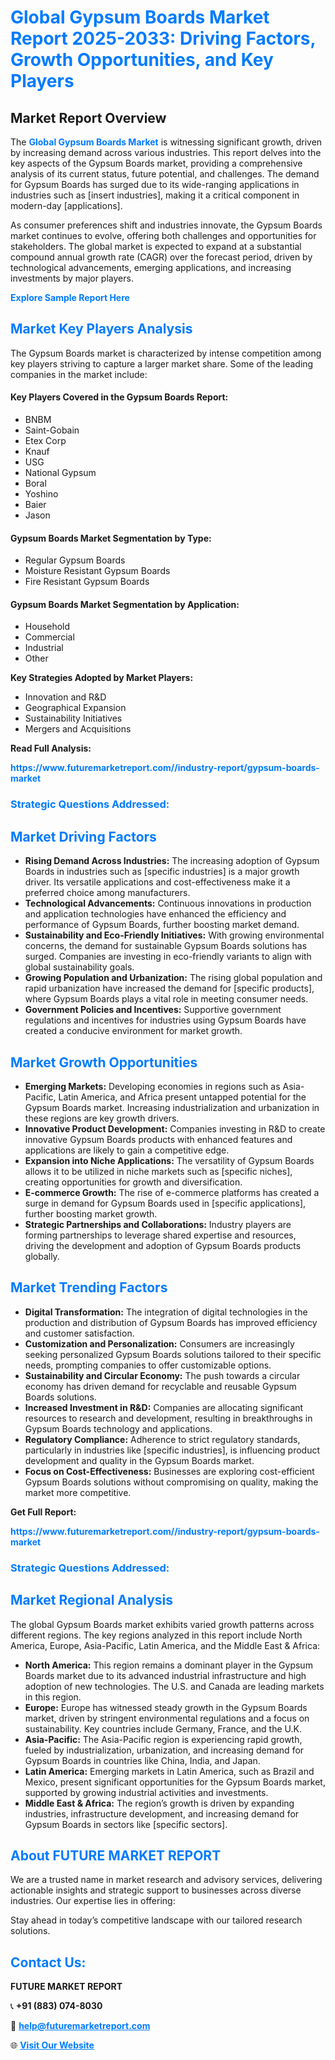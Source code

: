 <h1 style="color: #007BFF;">Global Gypsum Boards Market Report 2025-2033: Driving Factors, Growth Opportunities, and Key Players</h1>

<section id="overview">
<h2>Market Report Overview</h2>
<p>The <a href="https://www.futuremarketreport.com//industry-report/gypsum-boards-market" style="color: #007BFF; text-decoration: none;"><strong>Global Gypsum Boards Market</strong></a> is witnessing significant growth, driven by increasing demand across various industries. This report delves into the key aspects of the Gypsum Boards market, providing a comprehensive analysis of its current status, future potential, and challenges. The demand for Gypsum Boards has surged due to its wide-ranging applications in industries such as [insert industries], making it a critical component in modern-day [applications].</p>
<p>As consumer preferences shift and industries innovate, the Gypsum Boards market continues to evolve, offering both challenges and opportunities for stakeholders. The global market is expected to expand at a substantial compound annual growth rate (CAGR) over the forecast period, driven by technological advancements, emerging applications, and increasing investments by major players.</p>
</section>

<section id="overview">
<p><a href="https://www.futuremarketreport.com//request-sample/reportId=87949" style="color: #007BFF; text-decoration: none;"><strong>Explore Sample Report Here</strong></a></p>
</section>

<section id="key-players">
<h2 style="color: #007BFF;">Market Key Players Analysis</h2>
<p>The Gypsum Boards market is characterized by intense competition among key players striving to capture a larger market share. Some of the leading companies in the market include:</p>
<h4>Key Players Covered in the Gypsum Boards Report:</h4>
<ul><li>BNBM</li><li>Saint-Gobain</li><li>Etex Corp</li><li>Knauf</li><li>USG</li><li>National Gypsum</li><li>Boral</li><li>Yoshino</li><li>Baier</li><li>Jason</li></ul>
<h4>Gypsum Boards Market Segmentation by Type:</h4>
<ul><li>Regular Gypsum Boards</li><li>Moisture Resistant Gypsum Boards</li><li>Fire Resistant Gypsum Boards</li></ul>

<h4>Gypsum Boards Market Segmentation by Application:</h4>
<ul><li>Household</li><li>Commercial</li><li>Industrial</li><li>Other</li></ul>
<p><strong>Key Strategies Adopted by Market Players:</strong></p>
<ul>
<li>Innovation and R&D</li>
<li>Geographical Expansion</li>
<li>Sustainability Initiatives</li>
<li>Mergers and Acquisitions</li>
</ul>
</section>

<section>
<p><strong>Read Full Analysis: </strong></p><a href="https://www.futuremarketreport.com//industry-report/gypsum-boards-market" style="color: #007BFF; text-decoration: none;"><strong>https://www.futuremarketreport.com//industry-report/gypsum-boards-market</strong></a>
<h3 style="color: #007BFF;">Strategic Questions Addressed:</h3>
</section>

<section id="driving-factors">
<h2 style="color: #007BFF;">Market Driving Factors</h2>
<ul>
<li><strong>Rising Demand Across Industries:</strong> The increasing adoption of Gypsum Boards in industries such as [specific industries] is a major growth driver. Its versatile applications and cost-effectiveness make it a preferred choice among manufacturers.</li>
<li><strong>Technological Advancements:</strong> Continuous innovations in production and application technologies have enhanced the efficiency and performance of Gypsum Boards, further boosting market demand.</li>
<li><strong>Sustainability and Eco-Friendly Initiatives:</strong> With growing environmental concerns, the demand for sustainable Gypsum Boards solutions has surged. Companies are investing in eco-friendly variants to align with global sustainability goals.</li>
<li><strong>Growing Population and Urbanization:</strong> The rising global population and rapid urbanization have increased the demand for [specific products], where Gypsum Boards plays a vital role in meeting consumer needs.</li>
<li><strong>Government Policies and Incentives:</strong> Supportive government regulations and incentives for industries using Gypsum Boards have created a conducive environment for market growth.</li>
</ul>
</section>

<section id="growth-opportunities">
<h2 style="color: #007BFF;">Market Growth Opportunities</h2>
<ul>
<li><strong>Emerging Markets:</strong> Developing economies in regions such as Asia-Pacific, Latin America, and Africa present untapped potential for the Gypsum Boards market. Increasing industrialization and urbanization in these regions are key growth drivers.</li>
<li><strong>Innovative Product Development:</strong> Companies investing in R&D to create innovative Gypsum Boards products with enhanced features and applications are likely to gain a competitive edge.</li>
<li><strong>Expansion into Niche Applications:</strong> The versatility of Gypsum Boards allows it to be utilized in niche markets such as [specific niches], creating opportunities for growth and diversification.</li>
<li><strong>E-commerce Growth:</strong> The rise of e-commerce platforms has created a surge in demand for Gypsum Boards used in [specific applications], further boosting market growth.</li>
<li><strong>Strategic Partnerships and Collaborations:</strong> Industry players are forming partnerships to leverage shared expertise and resources, driving the development and adoption of Gypsum Boards products globally.</li>
</ul>
</section>

<section id="trending-factors">
<h2 style="color: #007BFF;">Market Trending Factors</h2>
<ul>
<li><strong>Digital Transformation:</strong> The integration of digital technologies in the production and distribution of Gypsum Boards has improved efficiency and customer satisfaction.</li>
<li><strong>Customization and Personalization:</strong> Consumers are increasingly seeking personalized Gypsum Boards solutions tailored to their specific needs, prompting companies to offer customizable options.</li>
<li><strong>Sustainability and Circular Economy:</strong> The push towards a circular economy has driven demand for recyclable and reusable Gypsum Boards solutions.</li>
<li><strong>Increased Investment in R&D:</strong> Companies are allocating significant resources to research and development, resulting in breakthroughs in Gypsum Boards technology and applications.</li>
<li><strong>Regulatory Compliance:</strong> Adherence to strict regulatory standards, particularly in industries like [specific industries], is influencing product development and quality in the Gypsum Boards market.</li>
<li><strong>Focus on Cost-Effectiveness:</strong> Businesses are exploring cost-efficient Gypsum Boards solutions without compromising on quality, making the market more competitive.</li>
</ul>
</section>

<section>
<p><strong>Get Full Report: </strong></p><a href="https://www.futuremarketreport.com//industry-report/gypsum-boards-market" style="color: #007BFF; text-decoration: none;"><strong>https://www.futuremarketreport.com//industry-report/gypsum-boards-market</strong></a>
<h3 style="color: #007BFF;">Strategic Questions Addressed:</h3>
</section>


<section id="regional-analysis">
<h2 style="color: #007BFF;">Market Regional Analysis</h2>
<p>The global Gypsum Boards market exhibits varied growth patterns across different regions. The key regions analyzed in this report include North America, Europe, Asia-Pacific, Latin America, and the Middle East & Africa:</p>
<ul>
<li><strong>North America:</strong> This region remains a dominant player in the Gypsum Boards market due to its advanced industrial infrastructure and high adoption of new technologies. The U.S. and Canada are leading markets in this region.</li>
<li><strong>Europe:</strong> Europe has witnessed steady growth in the Gypsum Boards market, driven by stringent environmental regulations and a focus on sustainability. Key countries include Germany, France, and the U.K.</li>
<li><strong>Asia-Pacific:</strong> The Asia-Pacific region is experiencing rapid growth, fueled by industrialization, urbanization, and increasing demand for Gypsum Boards in countries like China, India, and Japan.</li>
<li><strong>Latin America:</strong> Emerging markets in Latin America, such as Brazil and Mexico, present significant opportunities for the Gypsum Boards market, supported by growing industrial activities and investments.</li>
<li><strong>Middle East & Africa:</strong> The region’s growth is driven by expanding industries, infrastructure development, and increasing demand for Gypsum Boards in sectors like [specific sectors].</li>
</ul>
</section>

<footer>
<h2 style="color: #007BFF;">About FUTURE MARKET REPORT</h2>
<p>We are a trusted name in market research and advisory services, delivering actionable insights and strategic support to businesses across diverse industries. Our expertise lies in offering:</p>

<p>Stay ahead in today’s competitive landscape with our tailored research solutions.</p>

<h2 style="color: #007BFF;">Contact Us:</h2>
<p><strong>FUTURE MARKET REPORT</strong></p>
<p>📞 <strong>+91 (883) 074-8030</strong></p>
<p>📧 <strong><a href="mailto:help@futuremarketreport.com" style="color: #007BFF;">help@futuremarketreport.com</a></strong></p>
<p>🌐 <strong><a href="https://www.futuremarketreport.com/" style="color: #007BFF;">Visit Our Website</a></strong></p>
</footer>